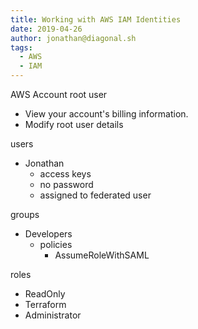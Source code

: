 ```yaml
---
title: Working with AWS IAM Identities
date: 2019-04-26
author: jonathan@diagonal.sh
tags:
  - AWS
  - IAM
---
```


AWS Account root user
  - View your account's billing information.
  - Modify root user details

users
  - Jonathan
    - access keys
    - no password
    - assigned to federated user

groups
  - Developers
    - policies
      - AssumeRoleWithSAML

roles
  - ReadOnly
  - Terraform
  - Administrator
